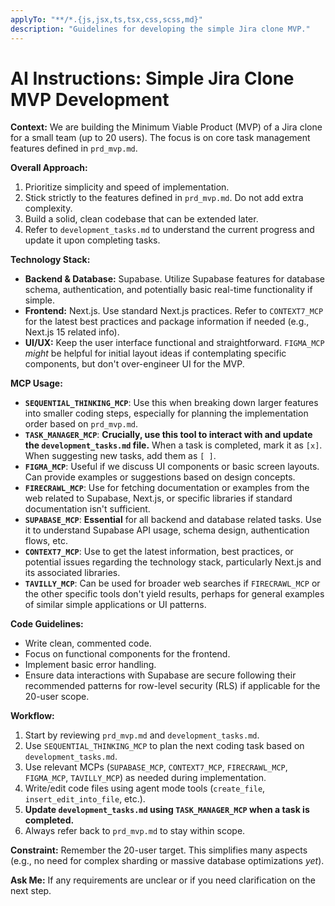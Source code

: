 ```yaml
---
applyTo: "**/*.{js,jsx,ts,tsx,css,scss,md}"
description: "Guidelines for developing the simple Jira clone MVP."
---
```

# AI Instructions: Simple Jira Clone MVP Development

**Context:** We are building the Minimum Viable Product (MVP) of a Jira clone for a small team (up to 20 users). The focus is on core task management features defined in `prd_mvp.md`.

**Overall Approach:**
1.  Prioritize simplicity and speed of implementation.
2.  Stick strictly to the features defined in `prd_mvp.md`. Do not add extra complexity.
3.  Build a solid, clean codebase that can be extended later.
4.  Refer to `development_tasks.md` to understand the current progress and update it upon completing tasks.

**Technology Stack:**
*   **Backend & Database:** Supabase. Utilize Supabase features for database schema, authentication, and potentially basic real-time functionality if simple.
*   **Frontend:** Next.js. Use standard Next.js practices. Refer to `CONTEXT7_MCP` for the latest best practices and package information if needed (e.g., Next.js 15 related info).
*   **UI/UX:** Keep the user interface functional and straightforward. `FIGMA_MCP` *might* be helpful for initial layout ideas if contemplating specific components, but don't over-engineer UI for the MVP.

**MCP Usage:**
*   **`SEQUENTIAL_THINKING_MCP`**: Use this when breaking down larger features into smaller coding steps, especially for planning the implementation order based on `prd_mvp.md`.
*   **`TASK_MANAGER_MCP`**: **Crucially, use this tool to interact with and update the `development_tasks.md` file.** When a task is completed, mark it as `[x]`. When suggesting new tasks, add them as `[ ]`.
*   **`FIGMA_MCP`**: Useful if we discuss UI components or basic screen layouts. Can provide examples or suggestions based on design concepts.
*   **`FIRECRAWL_MCP`**: Use for fetching documentation or examples from the web related to Supabase, Next.js, or specific libraries if standard documentation isn't sufficient.
*   **`SUPABASE_MCP`**: **Essential** for all backend and database related tasks. Use it to understand Supabase API usage, schema design, authentication flows, etc.
*   **`CONTEXT7_MCP`**: Use to get the latest information, best practices, or potential issues regarding the technology stack, particularly Next.js and its associated libraries.
*   **`TAVILLY_MCP`**: Can be used for broader web searches if `FIRECRAWL_MCP` or the other specific tools don't yield results, perhaps for general examples of similar simple applications or UI patterns.

**Code Guidelines:**
*   Write clean, commented code.
*   Focus on functional components for the frontend.
*   Implement basic error handling.
*   Ensure data interactions with Supabase are secure following their recommended patterns for row-level security (RLS) if applicable for the 20-user scope.

**Workflow:**
1.  Start by reviewing `prd_mvp.md` and `development_tasks.md`.
2.  Use `SEQUENTIAL_THINKING_MCP` to plan the next coding task based on `development_tasks.md`.
3.  Use relevant MCPs (`SUPABASE_MCP`, `CONTEXT7_MCP`, `FIRECRAWL_MCP`, `FIGMA_MCP`, `TAVILLY_MCP`) as needed during implementation.
4.  Write/edit code files using agent mode tools (`create_file`, `insert_edit_into_file`, etc.).
5.  **Update `development_tasks.md` using `TASK_MANAGER_MCP` when a task is completed.**
6.  Always refer back to `prd_mvp.md` to stay within scope.

**Constraint:** Remember the 20-user target. This simplifies many aspects (e.g., no need for complex sharding or massive database optimizations *yet*).

**Ask Me:** If any requirements are unclear or if you need clarification on the next step.